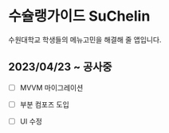 # 수슐랭가이드 SuChelin

수원대학교 학생들의 메뉴고민을 해결해 줄 앱입니다.

## 2023/04/23 ~ 공사중

* [ ] MVVM 마이그레이션
* [ ] 부분 컴포즈 도입
* [ ] UI 수정

